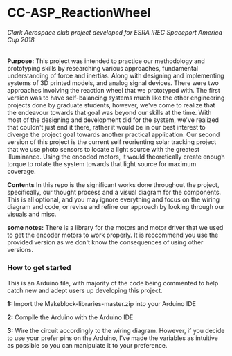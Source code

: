# CC-ASP_ReactionWheel
###### Clark Aerospace club project developed for ESRA IREC Spaceport America Cup 2018

**Purpose:**
This project was intended to practice our methodology and prototyping skills by researching various approaches, fundamental understanding of force and inertias. Along with designing and implementing systems of 3D printed models, and analog signal devices.
There were two approaches involving the reaction wheel that we prototyped with. The first version was to have self-balancing systems much like the other engineering projects done by graduate students, however, we've come to realize that the endeavour towards that goal was beyond our skills at the time. With most of the designing and development did for the system, we've realized that couldn't just end it there, rather it would be in our best interest to diverge the project goal towards another practical application. Our second version of this project is the current self reorienting solar tracking project that we use photo sensors to locate a light source with the greatest illuminance. Using the encoded motors, it would theoretically create enough torque to rotate the system towards that light source for maximum coverage.



**Contents**
In this repo is the significant works done throughout the project, specifically, our thought process and a visual diagram for the components.
This is all optional, and you may ignore everything and focus on the wiring diagram and code, or revise and refine our approach by looking through our visuals and misc.

**some notes:**
There is a library for the motors and motor driver that we used to get the encoder motors to work properly. It is reccommend you use the provided version as we don't know the consequences of using other versions.

### How to get started
This is an Arduino file, with majority of the code being commented to help catch new and adept users up developing this project.

**1:**
Import the Makeblock-libraries-master.zip into your Arduino IDE

**2:**
Compile the Arduino with the Arduino IDE 

**3:**
Wire the circuit accordingly to the wiring diagram. However, if you decide to use your prefer pins on the Arduino, I've made the variables as intuitive as possible so you can manipulate it to your preference.

